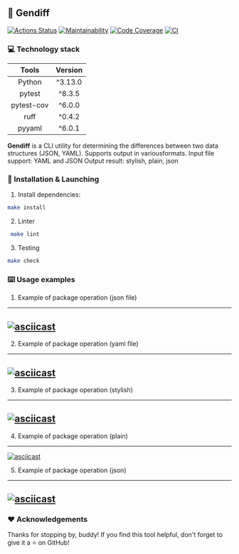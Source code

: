 ## 📁 Gendiff
[![Actions Status](https://github.com/bebcor/python-project-50/actions/workflows/hexlet-check.yml/badge.svg)](https://github.com/bebcor/python-project-50/actions)
[![Maintainability](https://qlty.sh/badges/38b9f699-ca00-4ef2-beca-18bc8571c311/maintainability.svg)](https://qlty.sh/gh/bebcor/projects/python-project-50)
[![Code Coverage](https://qlty.sh/badges/38b9f699-ca00-4ef2-beca-18bc8571c311/test_coverage.svg)](https://qlty.sh/gh/bebcor/projects/python-project-50)
[![CI](https://github.com/bebcor/python-project-50/actions/workflows/pyci.yml/badge.svg)](https://github.com/bebcor/python-project-50/actions)



### 💻 Technology stack
|     Tools      | Version |
|:--------------:|:-------:|
|     Python     | ^3.13.0 |
|     pytest     | ^8.3.5  |
|     pytest-cov | ^6.0.0  |
|     ruff       | ^0.4.2  |
|     pyyaml     | ^6.0.1  |



**Gendiff** is a CLI utility for determining the differences between two data structures (JSON, YAML).  Supports output in variousformats.
Input file support: YAML and JSON
Output result: stylish, plain, json



### 🔄 Installation  & Launching
1. Install dependencies:

```bash
make install
```

2. Linter
   
```bash
 make lint
```

3. Testing

```bash
make check
```

### ⌨️ Usage examples

1. Example of package operation (json file)
---
   [![asciicast](https://asciinema.org/a/TttQJvqMTfhhfqXkqxfK9DoB4.svg)](https://asciinema.org/a/TttQJvqMTfhhfqXkqxfK9DoB4)
---

2. Example of package operation (yaml file)
---
   [![asciicast](https://asciinema.org/a/n6D7ppTfdBFPFTT95J6OZRLLr.svg)](https://asciinema.org/a/n6D7ppTfdBFPFTT95J6OZRLLr)
---

3. Example of package operation (stylish)
---
   [![asciicast](https://asciinema.org/a/JExu90EiBiLluYsxgTVe363gn.svg)](https://asciinema.org/a/JExu90EiBiLluYsxgTVe363gn)
---

4. Example of package operation (plain)
---
   [![asciicast](https://asciinema.org/a/137X6PyjKWgF5BbBHqMeOOJhq.svg)](https://asciinema.org/a/137X6PyjKWgF5BbBHqMeOOJhq)


5.  Example of package operation (json)
---
   [![asciicast](https://asciinema.org/a/beP5dJFB22WSAVdDRwzAhvWIn.svg)](https://asciinema.org/a/beP5dJFB22WSAVdDRwzAhvWIn)
---



### ❤️ Acknowledgements
Thanks for stopping by, buddy! If you find this tool helpful, don't forget to give it a ⭐ on GitHub!


